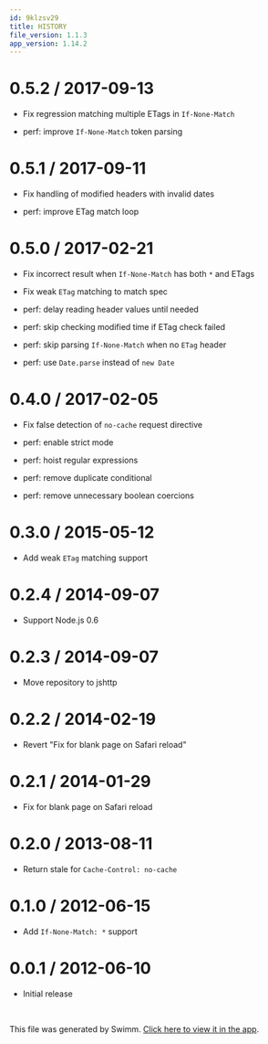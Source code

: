 ```yaml
---
id: 9klzsv29
title: HISTORY
file_version: 1.1.3
app_version: 1.14.2
---
```


# 0.5.2 / 2017-09-13

*   Fix regression matching multiple ETags in `If-None-Match`

*   perf: improve `If-None-Match` token parsing

# 0.5.1 / 2017-09-11

*   Fix handling of modified headers with invalid dates

*   perf: improve ETag match loop

# 0.5.0 / 2017-02-21

*   Fix incorrect result when `If-None-Match` has both `*` and ETags

*   Fix weak `ETag` matching to match spec

*   perf: delay reading header values until needed

*   perf: skip checking modified time if ETag check failed

*   perf: skip parsing `If-None-Match` when no `ETag` header

*   perf: use `Date.parse` instead of `new Date`

# 0.4.0 / 2017-02-05

*   Fix false detection of `no-cache` request directive

*   perf: enable strict mode

*   perf: hoist regular expressions

*   perf: remove duplicate conditional

*   perf: remove unnecessary boolean coercions

# 0.3.0 / 2015-05-12

*   Add weak `ETag` matching support

# 0.2.4 / 2014-09-07

*   Support Node.js 0.6

# 0.2.3 / 2014-09-07

*   Move repository to jshttp

# 0.2.2 / 2014-02-19

*   Revert "Fix for blank page on Safari reload"

# 0.2.1 / 2014-01-29

*   Fix for blank page on Safari reload

# 0.2.0 / 2013-08-11

*   Return stale for `Cache-Control: no-cache`

# 0.1.0 / 2012-06-15

*   Add `If-None-Match: *` support

# 0.0.1 / 2012-06-10

*   Initial release

<br/>

This file was generated by Swimm. [Click here to view it in the app](https://app.swimm.io/repos/Z2l0aHViJTNBJTNBYmxvZyUzQSUzQXdlbmZlbmd3YW5n/docs/9klzsv29).
